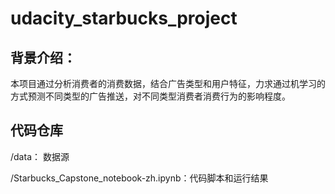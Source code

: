 # udacity_starbucks_project
## 背景介绍：
本项目通过分析消费者的消费数据，结合广告类型和用户特征，力求通过机学习的方式预测不同类型的广告推送，对不同类型消费者消费行为的影响程度。

## 代码仓库
/data： 数据源

/Starbucks_Capstone_notebook-zh.ipynb：代码脚本和运行结果

